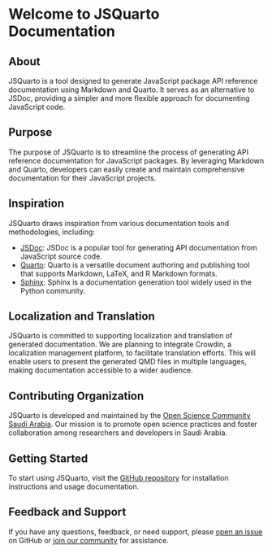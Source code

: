 
# Welcome to JSQuarto Documentation

## About
JSQuarto is a tool designed to generate JavaScript package API reference documentation using Markdown and Quarto. It serves as an alternative to JSDoc, providing a simpler and more flexible approach for documenting JavaScript code.

## Purpose
The purpose of JSQuarto is to streamline the process of generating API reference documentation for JavaScript packages. By leveraging Markdown and Quarto, developers can easily create and maintain comprehensive documentation for their JavaScript projects.

## Inspiration
JSQuarto draws inspiration from various documentation tools and methodologies, including:  </br> 

- [JSDoc](https://jsdoc.app/): JSDoc is a popular tool for generating API documentation from JavaScript source code. </br>
- [Quarto](https://quarto.org/): Quarto is a versatile document authoring and publishing tool that supports Markdown, LaTeX, and R Markdown formats. </br>
- [Sphinx](https://www.sphinx-doc.org/): Sphinx is a documentation generation tool widely used in the Python community. </br>

## Localization and Translation
JSQuarto is committed to supporting localization and translation of generated documentation. We are planning to integrate Crowdin, a localization management platform, to facilitate translation efforts. This will enable users to present the generated QMD files in multiple languages, making documentation accessible to a wider audience.

## Contributing Organization
JSQuarto is developed and maintained by the [Open Science Community Saudi Arabia](https://github.com/Open-Science-Community-Saudi-Arabia). Our mission is to promote open science practices and foster collaboration among researchers and developers in Saudi Arabia.

## Getting Started
To start using JSQuarto, visit the [GitHub repository](https://github.com/Open-Science-Community-Saudi-Arabia/JSquarto) for installation instructions and usage documentation.

## Feedback and Support
If you have any questions, feedback, or need support, please [open an issue](https://github.com/Open-Science-Community-Saudi-Arabia/JSquarto/issues) on GitHub or [join our community](https://github.com/Open-Science-Community-Saudi-Arabia) for assistance.

